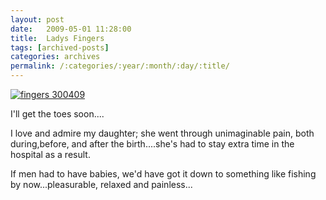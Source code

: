 ```yaml
---
layout: post
date:	2009-05-01 11:28:00
title:  Ladys Fingers
tags: [archived-posts]
categories: archives
permalink: /:categories/:year/:month/:day/:title/
---
```

<a href="http://s562.photobucket.com/albums/ss67/pugaippadam/?action=view&current=DSCF4409.jpg" target="_blank"><img src="http://i562.photobucket.com/albums/ss67/pugaippadam/DSCF4409.jpg" border="0" alt="fingers 300409"></a>


I'll get the toes soon....

I love and admire my daughter; she went through unimaginable pain, both during,before, and after the birth....she's had to stay extra time in the hospital as a result. 

If men had to have babies, we'd have got it down to something like fishing by now...pleasurable, relaxed and painless...
